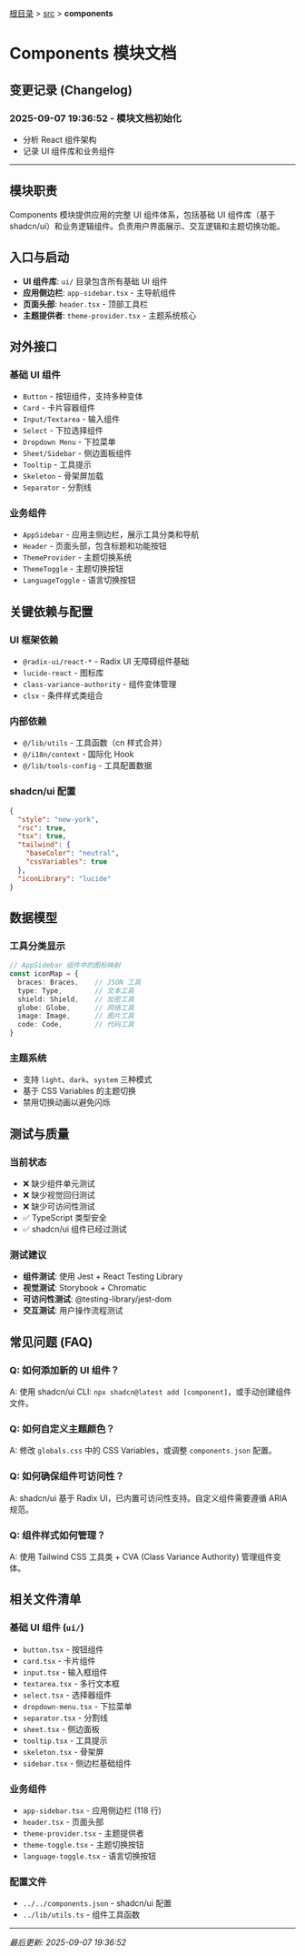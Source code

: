 [根目录](../../CLAUDE.md) > [src](../) > **components**

# Components 模块文档

## 变更记录 (Changelog)

### 2025-09-07 19:36:52 - 模块文档初始化
- 分析 React 组件架构
- 记录 UI 组件库和业务组件

---

## 模块职责

Components 模块提供应用的完整 UI 组件体系，包括基础 UI 组件库（基于 shadcn/ui）和业务逻辑组件。负责用户界面展示、交互逻辑和主题切换功能。

## 入口与启动

- **UI 组件库**: `ui/` 目录包含所有基础 UI 组件
- **应用侧边栏**: `app-sidebar.tsx` - 主导航组件
- **页面头部**: `header.tsx` - 顶部工具栏
- **主题提供者**: `theme-provider.tsx` - 主题系统核心

## 对外接口

### 基础 UI 组件
- `Button` - 按钮组件，支持多种变体
- `Card` - 卡片容器组件
- `Input/Textarea` - 输入组件
- `Select` - 下拉选择组件
- `Dropdown Menu` - 下拉菜单
- `Sheet/Sidebar` - 侧边面板组件
- `Tooltip` - 工具提示
- `Skeleton` - 骨架屏加载
- `Separator` - 分割线

### 业务组件
- `AppSidebar` - 应用主侧边栏，展示工具分类和导航
- `Header` - 页面头部，包含标题和功能按钮
- `ThemeProvider` - 主题切换系统
- `ThemeToggle` - 主题切换按钮
- `LanguageToggle` - 语言切换按钮

## 关键依赖与配置

### UI 框架依赖
- `@radix-ui/react-*` - Radix UI 无障碍组件基础
- `lucide-react` - 图标库
- `class-variance-authority` - 组件变体管理
- `clsx` - 条件样式类组合

### 内部依赖
- `@/lib/utils` - 工具函数（cn 样式合并）
- `@/i18n/context` - 国际化 Hook
- `@/lib/tools-config` - 工具配置数据

### shadcn/ui 配置
```json
{
  "style": "new-york",
  "rsc": true,
  "tsx": true,
  "tailwind": {
    "baseColor": "neutral",
    "cssVariables": true
  },
  "iconLibrary": "lucide"
}
```

## 数据模型

### 工具分类显示
```typescript
// AppSidebar 组件中的图标映射
const iconMap = {
  braces: Braces,    // JSON 工具
  type: Type,        // 文本工具
  shield: Shield,    // 加密工具
  globe: Globe,      // 网络工具
  image: Image,      // 图片工具
  code: Code,        // 代码工具
}
```

### 主题系统
- 支持 `light`、`dark`、`system` 三种模式
- 基于 CSS Variables 的主题切换
- 禁用切换动画以避免闪烁

## 测试与质量

### 当前状态
- ❌ 缺少组件单元测试
- ❌ 缺少视觉回归测试
- ❌ 缺少可访问性测试
- ✅ TypeScript 类型安全
- ✅ shadcn/ui 组件已经过测试

### 测试建议
- **组件测试**: 使用 Jest + React Testing Library
- **视觉测试**: Storybook + Chromatic
- **可访问性测试**: @testing-library/jest-dom
- **交互测试**: 用户操作流程测试

## 常见问题 (FAQ)

### Q: 如何添加新的 UI 组件？
A: 使用 shadcn/ui CLI: `npx shadcn@latest add [component]`，或手动创建组件文件。

### Q: 如何自定义主题颜色？
A: 修改 `globals.css` 中的 CSS Variables，或调整 `components.json` 配置。

### Q: 如何确保组件可访问性？
A: shadcn/ui 基于 Radix UI，已内置可访问性支持。自定义组件需要遵循 ARIA 规范。

### Q: 组件样式如何管理？
A: 使用 Tailwind CSS 工具类 + CVA (Class Variance Authority) 管理组件变体。

## 相关文件清单

### 基础 UI 组件 (`ui/`)
- `button.tsx` - 按钮组件
- `card.tsx` - 卡片组件
- `input.tsx` - 输入框组件
- `textarea.tsx` - 多行文本框
- `select.tsx` - 选择器组件
- `dropdown-menu.tsx` - 下拉菜单
- `separator.tsx` - 分割线
- `sheet.tsx` - 侧边面板
- `tooltip.tsx` - 工具提示
- `skeleton.tsx` - 骨架屏
- `sidebar.tsx` - 侧边栏基础组件

### 业务组件
- `app-sidebar.tsx` - 应用侧边栏 (118 行)
- `header.tsx` - 页面头部
- `theme-provider.tsx` - 主题提供者
- `theme-toggle.tsx` - 主题切换按钮
- `language-toggle.tsx` - 语言切换按钮

### 配置文件
- `../../components.json` - shadcn/ui 配置
- `../lib/utils.ts` - 组件工具函数

---

*最后更新: 2025-09-07 19:36:52*